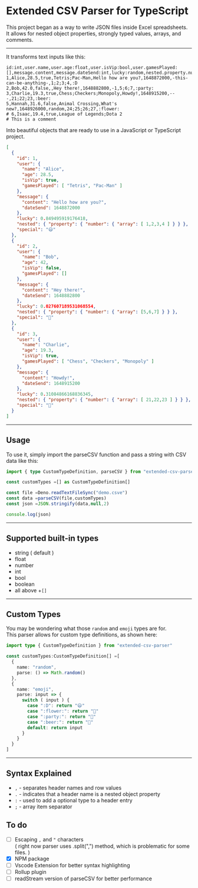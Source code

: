 # Extended CSV Parser for TypeScript

This project began as a way to write JSON files inside Excel spreadsheets.\
It allows for nested object properties, strongly typed values, arrays, and comments.

---

It transforms text inputs like this:
```
id:int,user.name,user.age:float,user.isVip:bool,user.gamesPlayed:[],message.content,message.dateSend:int,lucky:random,nested.property.number.array:number[],special:emoji
1,Alice,28.5,true,Tetris;Pac-Man,Hello how are you?,1648872000,-this-can-be-anything-,1;2;3;4,:D
2,Bob,42.0,false,,Hey there!,1648882800,-1,5;6;7,:party:
3,Charlie,19.3,true,Chess;Checkers;Monopoly,Howdy!,1648915200,---,21;22;23,:beer:
5,Hannah,31.6,false,Animal Crossing,What's new?,1648926000,random,24;25;26;27,:flower:
# 6,Isaac,19.4,true,League of Legends;Dota 2
# This is a comment
```

Into beautiful objects that are ready to use in a JavaScript or TypeScript project.
```json
[
  {
    "id": 1,
    "user": {
      "name": "Alice",
      "age": 28.5,
      "isVip": true,
      "gamesPlayed": [ "Tetris", "Pac-Man" ]
    },
    "message": {
      "content": "Hello how are you?",
      "dateSend": 1648872000
    },
    "lucky": 0.849495919176418,
    "nested": { "property": { "number": { "array": [ 1,2,3,4 ] } } },
    "special": "😃"
  },
  {
    "id": 2,
    "user": {
      "name": "Bob",
      "age": 42,
      "isVip": false,
      "gamesPlayed": []
    },
    "message": {
      "content": "Hey there!",
      "dateSend": 1648882800
    },
    "lucky": 0.027607189531068554,
    "nested": { "property": { "number": { "array": [5,6,7] } } },
    "special": "🎉"
  },
  {
    "id": 3,
    "user": {
      "name": "Charlie",
      "age": 19.3,
      "isVip": true,
      "gamesPlayed": [ "Chess", "Checkers", "Monopoly" ]
    },
    "message": {
      "content": "Howdy!",
      "dateSend": 1648915200
    },
    "lucky": 0.31084866168836345,
    "nested": { "property": { "number": { "array": [ 21,22,23 ] } } },
    "special": "🍺"
  }
]
```

---

## Usage

To use it, simply import the parseCSV function and pass a string with CSV data like this:
```ts
import { type CustomTypeDefinition, parseCSV } from "extended-csv-parser"

const customTypes =[] as CustomTypeDefinition[]

const file =Deno.readTextFileSync("demo.csve")
const data =parseCSV(file,customTypes)
const json =JSON.stringify(data,null,2)

console.log(json)
```

---

## Supported built-in types
- string ( default )
- float
- number
- int
- bool
- boolean
- all above +`[]`

---

## Custom Types

You may be wondering what those `random` and `emoji` types are for.\
This parser allows for custom type definitions, as shown here:
```ts
import type { CustomTypeDefinition } from "extended-csv-parser"

const customTypes:CustomTypeDefinition[] =[
  {
    name: "random",
    parse: () => Math.random()
  },
  {
    name: "emoji",
    parse: input => {
      switch ( input ) {
        case ":D": return "😃"
        case ":flower:": return "🌺"
        case ":party:": return "🎉"
        case ":beer:": return "🍺"
        default: return input
      }
    }
  }
]
```

---

## Syntax Explained

- `,` - separates header names and row values
- `.` - indicates that a header name is a nested object property
- `:` - used to add a optional type to a header entry
- `;` - array item separator


## To do
- [ ] Escaping `,` and `"` characters \
( right now parser uses .split(",") method, which is problematic for some files. )
- [x] NPM package
- [ ] Vscode Extension for better syntax highlighting
- [ ] Rollup plugin
- [ ] readStream version of parseCSV for better performance
